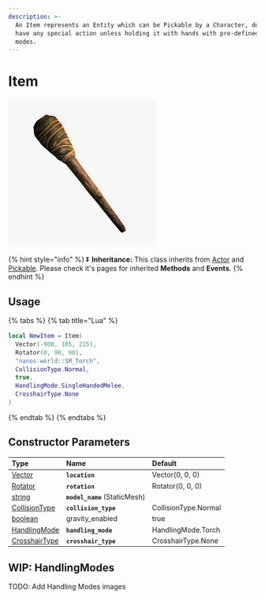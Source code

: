 ```yaml
---
description: >-
  An Item represents an Entity which can be Pickable by a Character, doesn’t
  have any special action unless holding it with hands with pre-defined handling
  modes.
---
```


# Item

![](../../.gitbook/assets/image%20%2870%29.png)

{% hint style="info" %}
⏬ **Inheritance:** This class inherits from [Actor](base-classes/actor.md) and [Pickable](base-classes/pickable.md). Please check it's pages for inherited **Methods** and **Events**.
{% endhint %}

## Usage

{% tabs %}
{% tab title="Lua" %}
```lua
local NewItem = Item(
  Vector(-900, 185, 215),
  Rotator(0, 90, 90),
  "nanos-world::SM_Torch",
  CollisionType.Normal,
  true,
  HandlingMode.SingleHandedMelee,
  CrosshairType.None
)
```
{% endtab %}
{% endtabs %}

## Constructor Parameters

| **Type** | **Name** | **Default** |
| :--- | :--- | :--- |
| [Vector](../utility-classes/vector.md) | **`location`** | Vector\(0, 0, 0\) |
| [Rotator](../utility-classes/rotator.md) | **`rotation`** | Rotator\(0, 0, 0\) |
| [string](../glossary/basic-types.md#string) | **`model_name`** \(StaticMesh\) |  |
| [CollisionType](../glossary/enums.md#collisiontype) | **`collision_type`** | CollisionType.Normal |
| [boolean](../glossary/basic-types.md#boolean) | gravity\_enabled | true |
| [HandlingMode](../glossary/enums.md#handlingmode) | **`handling_mode`** | HandlingMode.Torch |
| [CrosshairType](../glossary/enums.md#crosshairtype) | **`crosshair_type`** | CrosshairType.None |

## WIP: HandlingModes

TODO: Add Handling Modes images

